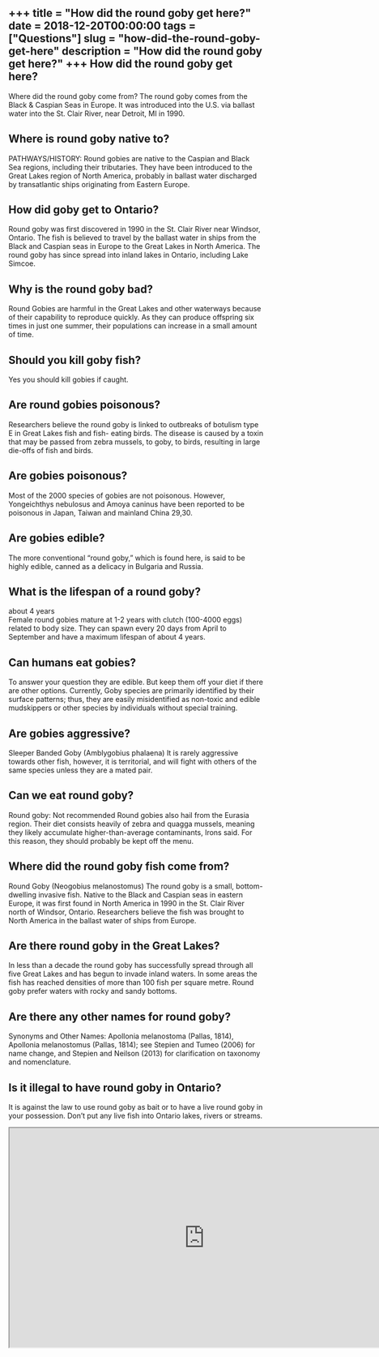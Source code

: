 +++
title = "How did the round goby get here?"
date = 2018-12-20T00:00:00
tags = ["Questions"]
slug = "how-did-the-round-goby-get-here"
description = "How did the round goby get here?"
+++
How did the round goby get here?
--------------------------------

Where did the round goby come from? The round goby comes from the Black &amp; Caspian Seas in Europe. It was introduced into the U.S. via ballast water into the St. Clair River, near Detroit, MI in 1990.

Where is round goby native to?
------------------------------

PATHWAYS/HISTORY: Round gobies are native to the Caspian and Black Sea regions, including their tributaries. They have been introduced to the Great Lakes region of North America, probably in ballast water discharged by transatlantic ships originating from Eastern Europe.

How did goby get to Ontario?
----------------------------

Round goby was first discovered in 1990 in the St. Clair River near Windsor, Ontario. The fish is believed to travel by the ballast water in ships from the Black and Caspian seas in Europe to the Great Lakes in North America. The round goby has since spread into inland lakes in Ontario, including Lake Simcoe.

Why is the round goby bad?
--------------------------

Round Gobies are harmful in the Great Lakes and other waterways because of their capability to reproduce quickly. As they can produce offspring six times in just one summer, their populations can increase in a small amount of time.

Should you kill goby fish?
--------------------------

Yes you should kill gobies if caught.

Are round gobies poisonous?
---------------------------

Researchers believe the round goby is linked to outbreaks of botulism type E in Great Lakes fish and fish- eating birds. The disease is caused by a toxin that may be passed from zebra mussels, to goby, to birds, resulting in large die-offs of fish and birds.

Are gobies poisonous?
---------------------

Most of the 2000 species of gobies are not poisonous. However, Yongeichthys nebulosus and Amoya caninus have been reported to be poisonous in Japan, Taiwan and mainland China 29,30.

Are gobies edible?
------------------

The more conventional “round goby,” which is found here, is said to be highly edible, canned as a delicacy in Bulgaria and Russia.

What is the lifespan of a round goby?
-------------------------------------

about 4 years  
Female round gobies mature at 1-2 years with clutch (100-4000 eggs) related to body size. They can spawn every 20 days from April to September and have a maximum lifespan of about 4 years.

Can humans eat gobies?
----------------------

To answer your question they are edible. But keep them off your diet if there are other options. Currently, Goby species are primarily identified by their surface patterns; thus, they are easily misidentified as non-toxic and edible mudskippers or other species by individuals without special training.

Are gobies aggressive?
----------------------

Sleeper Banded Goby (Amblygobius phalaena) It is rarely aggressive towards other fish, however, it is territorial, and will fight with others of the same species unless they are a mated pair.

Can we eat round goby?
----------------------

Round goby: Not recommended Round gobies also hail from the Eurasia region. Their diet consists heavily of zebra and quagga mussels, meaning they likely accumulate higher-than-average contaminants, Irons said. For this reason, they should probably be kept off the menu.

Where did the round goby fish come from?
----------------------------------------

Round Goby (Neogobius melanostomus) The round goby is a small, bottom-dwelling invasive fish. Native to the Black and Caspian seas in eastern Europe, it was first found in North America in 1990 in the St. Clair River north of Windsor, Ontario. Researchers believe the fish was brought to North America in the ballast water of ships from Europe.

Are there round goby in the Great Lakes?
----------------------------------------

In less than a decade the round goby has successfully spread through all five Great Lakes and has begun to invade inland waters. In some areas the fish has reached densities of more than 100 fish per square metre. Round goby prefer waters with rocky and sandy bottoms.

Are there any other names for round goby?
-----------------------------------------

Synonyms and Other Names: Apollonia melanostoma (Pallas, 1814), Apollonia melanostomus (Pallas, 1814); see Stepien and Tumeo (2006) for name change, and Stepien and Neilson (2013) for clarification on taxonomy and nomenclature.

Is it illegal to have round goby in Ontario?
--------------------------------------------

It is against the law to use round goby as bait or to have a live round goby in your possession. Don’t put any live fish into Ontario lakes, rivers or streams.

<iframe allow="accelerometer; autoplay; clipboard-write; encrypted-media; gyroscope; picture-in-picture" allowfullscreen="" class="__youtube_prefs__  epyt-is-override  no-lazyload" data-no-lazy="1" data-origheight="433" data-origwidth="770" data-skipgform_ajax_framebjll="" height="433" id="_ytid_90141" loading="lazy" src="https://www.youtube.com/embed/VGlhRLY19EE?enablejsapi=1&autoplay=0&cc_load_policy=0&cc_lang_pref=&iv_load_policy=1&loop=0&modestbranding=0&rel=1&fs=1&playsinline=0&autohide=2&theme=dark&color=red&controls=1&" title="YouTube player" width="770"></iframe>